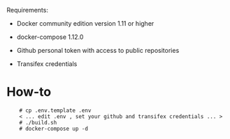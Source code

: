 Requirements:

* Docker community edition version 1.11 or higher
* docker-compose 1.12.0

* Github personal token with access to public repositories
* Transifex credentials

# How-to

```
	# cp .env.template .env
	< ... edit .env , set your github and transifex credentials ... >
	# ./build.sh
	# docker-compose up -d
```
